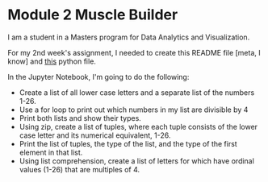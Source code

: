 # Module 2 Muscle Builder

I am a student in a Masters program for Data Analytics and Visualization.

For my 2nd week's assignment, I needed to create this README file [meta, I know] and [this](https://github.com/yuleidner/Katz_Data_Analytics/blob/master/M2/M2%20Data%20Analyitcs.ipynb) python file.

In the Jupyter Notebook, I'm going to do the following:

* Create a list of all lower case letters and a separate list of the numbers 1-26.
* Use a for loop to print out which numbers in my list are divisible by 4
* Print both lists and show their types.
* Using zip, create a list of tuples, where each tuple consists of the lower case letter and its numerical equivalent, 1-26.
* Print the list of tuples, the type of the list, and the type of the first element in that list.
* Using list comprehension, create a list of letters for which have ordinal values (1-26) that are multiples of 4.
